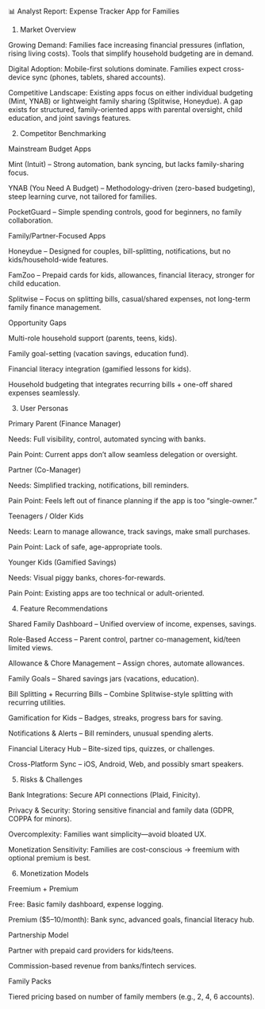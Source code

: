 📊 Analyst Report: Expense Tracker App for Families
1. Market Overview

Growing Demand: Families face increasing financial pressures (inflation, rising living costs). Tools that simplify household budgeting are in demand.

Digital Adoption: Mobile-first solutions dominate. Families expect cross-device sync (phones, tablets, shared accounts).

Competitive Landscape: Existing apps focus on either individual budgeting (Mint, YNAB) or lightweight family sharing (Splitwise, Honeydue). A gap exists for structured, family-oriented apps with parental oversight, child education, and joint savings features.

2. Competitor Benchmarking

Mainstream Budget Apps

Mint (Intuit) – Strong automation, bank syncing, but lacks family-sharing focus.

YNAB (You Need A Budget) – Methodology-driven (zero-based budgeting), steep learning curve, not tailored for families.

PocketGuard – Simple spending controls, good for beginners, no family collaboration.

Family/Partner-Focused Apps

Honeydue – Designed for couples, bill-splitting, notifications, but no kids/household-wide features.

FamZoo – Prepaid cards for kids, allowances, financial literacy, stronger for child education.

Splitwise – Focus on splitting bills, casual/shared expenses, not long-term family finance management.

Opportunity Gaps

Multi-role household support (parents, teens, kids).

Family goal-setting (vacation savings, education fund).

Financial literacy integration (gamified lessons for kids).

Household budgeting that integrates recurring bills + one-off shared expenses seamlessly.

3. User Personas

Primary Parent (Finance Manager)

Needs: Full visibility, control, automated syncing with banks.

Pain Point: Current apps don’t allow seamless delegation or oversight.

Partner (Co-Manager)

Needs: Simplified tracking, notifications, bill reminders.

Pain Point: Feels left out of finance planning if the app is too “single-owner.”

Teenagers / Older Kids

Needs: Learn to manage allowance, track savings, make small purchases.

Pain Point: Lack of safe, age-appropriate tools.

Younger Kids (Gamified Savings)

Needs: Visual piggy banks, chores-for-rewards.

Pain Point: Existing apps are too technical or adult-oriented.

4. Feature Recommendations

Shared Family Dashboard – Unified overview of income, expenses, savings.

Role-Based Access – Parent control, partner co-management, kid/teen limited views.

Allowance & Chore Management – Assign chores, automate allowances.

Family Goals – Shared savings jars (vacations, education).

Bill Splitting + Recurring Bills – Combine Splitwise-style splitting with recurring utilities.

Gamification for Kids – Badges, streaks, progress bars for saving.

Notifications & Alerts – Bill reminders, unusual spending alerts.

Financial Literacy Hub – Bite-sized tips, quizzes, or challenges.

Cross-Platform Sync – iOS, Android, Web, and possibly smart speakers.

5. Risks & Challenges

Bank Integrations: Secure API connections (Plaid, Finicity).

Privacy & Security: Storing sensitive financial and family data (GDPR, COPPA for minors).

Overcomplexity: Families want simplicity—avoid bloated UX.

Monetization Sensitivity: Families are cost-conscious → freemium with optional premium is best.

6. Monetization Models

Freemium + Premium

Free: Basic family dashboard, expense logging.

Premium ($5–10/month): Bank sync, advanced goals, financial literacy hub.

Partnership Model

Partner with prepaid card providers for kids/teens.

Commission-based revenue from banks/fintech services.

Family Packs

Tiered pricing based on number of family members (e.g., 2, 4, 6 accounts).